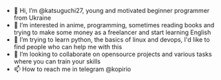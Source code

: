 - 👋 Hi, I’m @katsuguchi27, young and motivated beginner programmer from Ukraine
- 👀 I’m interested in anime, programming, sometimes reading books and trying to make some money as a freelancer and start learning English
- 🌱 I’m trying to learn python, the basics of linux and devops, I'd like to find people who can help me with this
- 💞️ I’m looking to collaborate on opensource projects and various tasks where you can train your skills
- 📫 How to reach me in telegram @kopirio

<!---
katsuguchi27/katsuguchi27 is a ✨ special ✨ repository because its `README.md` (this file) appears on your GitHub profile.
You can click the Preview link to take a look at your changes.
--->
